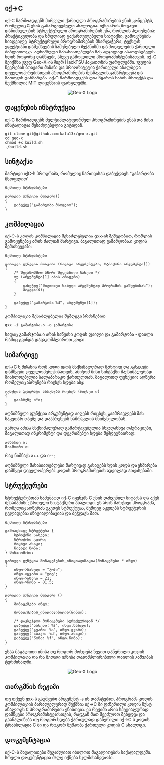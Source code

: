 ## იქ->C

იქ-C წარმოადგენს პირველი ქართული პროგრამირების ენის კონცეპტს, რომელიც C ენის გამარტივებული ანალოგია. იქსი არის ზოგადი დანიშნულების სტრუქტურული პროგრამირების ენა, რომლის პლიუსებია: პრაქტიკულობა და სრულიად გაქართულებული სინტაქსი, გამოყენების სიადვილე, სტრუქტურული პროგრამირების მხარდაჭერა, ტექსტის ეფექტიანი დამუშავების ჩაშენებული მექანიზმი და მოდულების ქართული ბიბლიოთეკა. აღნიშნული მახასიათებლები მას ადვილად ასათვისებელს ხდის როგორც დამწყები, ასევე გამოცდილი პროგრამისტებისათვის. იქ-C შეიქმნა ჯგუფ Geo-X-ის მიერ HackTSU ჰაკათონის ფარგლებში. ჯგუფის წევრების მთავარი მიზანი და პრიორიტეტია ქართველი ახალბედა დეველოპერებისთვის პროგრამირების შესწავლის გამარტივება და მათთვის დახმარება. იქ-C წარმოადგენს ღია წყაროს სახის პროექტს და შექმნილია MIT ლიცენზიის ფარგლებში.

<p align="center">
  <img src="https://raw.githubusercontent.com/kala13x/geo-x/master/images/logo.png" alt="Geo-X Logo"/>
</p>

## დაყენების ინსტრუქცია
იქ-C წარმოადგენს მულტიპლატფორმულ პროგრამირების ენას და მისი ინსტალაცია შესაძლებელია გიტიდან.
```
git clone git@github.com:kala13x/geo-x.git
cd geo-x
chmod +x build.sh
./build.sh
```

## სინტაქსი
მარტივი იქC-ს პროგრამა, რომელიც ჩართვისას დაბეჭდავს "გამარჯობა მსოფლიო"
```
შემოიღე სტანდარტები

ცარიელი ფუნქცია მთავარი() 
{ 
    დაბეჭდე("გამარჯობა მსოფლიო"); 
}
```

## კომპილაცია
იქ-C-ს კოდის კომპილაცია შესაძლებელია gxx-ის მეშვეობით, რომლის გამოყენებაც არის ძალიან მარტივი. მაგალითად გამარჯობა.ი კოდის შემთხვევაში:

```
შემოიღე სტანდარტები

ცარიელი ფუნქცია მთავარი (რიცხვი არგუმენტები, სტრიქონი არგუმენტი[])
{
	/* შევამოწმოთ სწორი შეყვანილი სახელი */
	თუ (არგუმენტი[1] არის არაფერი) 
	{
		დაბეჭდე("მიუთითეთ სახელი არგუმენტად პროგრამის გაშვებისას");
		მოკვდი(0);
	}

	დაბეჭდე("გამარჯობა %d", არგუმენტი[1]);
}
```
კომპილაცია შესაძლებელია შემდეგი ბრძანებით
```
gxx -i გამარჯობა.ი -o გამარჯობა
```
სადაც გამარჯობა.ი არის საწყისი კოდის ფაილი და გამარჯობა - ფაილი რაშიც გვინდა დავაკომპლიროთ კოდი.


## სიმარტივე
იქ->C ს მიზანია რომ კოდი იყოს მაქსიმალურად მარტივი და გასაგები დამწყები დეველოპერებისათვის, ამიტომ მისი სინტაქსი მაქსიმალურად მიახლოებულია სალაპარაკო ქართულთან. მაგალითდ ფუნქციის აღწერა რომელიც აბრუნებს რიცხვს ხდება ასე:

```
ფუნქცია ჯვადრატი აბრუნებს რიცხვს (რიცხვი ი) 
{
    დააბრუნე ი*ი;
}
```
აღნიშნული ფუნქცია არგუმენტად აიღებს რიცხვს, გაამრავლებს მას საკუთარ თავზე და დააბრუნებს ნამრავლის მნიშვნელობას.

გარდა ამისა მაქსიმალურად გამარტივებულია სხვადასხვა ოპერაციები, მაგალითად ინკრიმენტი და დეკრიმენტი ხდება შემდეგნაირად:
```
გაზარდე ა;
შეამცირე ი;
```
რაც ნიშნავს ა++ და ი--;

აღნიშნული მახასიათებლები მარტივად გასაგებს ხდის კოდს და ეხმარება დამწყებ დეველოპერებს კოდის პროგრამირების ადვილად ათვისებაში.

## სტრუქტურები
სტრუქტურებთან სამუშაოდ იქ-C იყენებს C ენის დახვეწილ სიტაქსს და აქვს შესაბამისი ქართული სინტაქსური ანალოგი. ეს არის მარტივი პროგრამა, რომელიც აღწერას უკეთეს სტრუქტუას, შემდეგ აკეთებს სტრუქტურის ცვლადების ინიციალიზაციას და ბეჭდავს მათ.

```
შემოიღე სტანდარტები

გამოაცხადე სტრუქტურა {
    სტრიქონი სახელი;
    სტრიქონი გვარი;
    რიცხვი ასაკი;
    წილადი წონა;
} მონაცემები;

ცარიელი ფუნქცია მონაცემების_ინიციალიზაცია(მონაცემები * ინფო) 
{
    ინფო->სახელი = "ჯონი";
    ინფო->გვარი = "დოე";
    ინფო->ასაკი = 21;
    ინფო->წონა = 81.5;
}

ცარიელი ფუნქცია მთავარი ()
{
    მონაცემები ინფო;

    მონაცემების_ინიციალიზაცია(&ინფო);

    /* დავბეჭდოთ მონაცემები სტრუქტურიდან */
    დაბეჭდე("სახელი: %s", ინფო.სახელი);
    დაბეჭდე("გვარი: %s", ინფო.გვარი);
    დაბეჭდე("ასაკი: %d", ინფო.ასაკი);
    დაბეჭდე("წონა: %f", ინფო.წონა);
}
```
ესაა მაგალითი იმისა თუ როგორ მოხდება ზევით დაწერილი კოდის კომპილაცია და რა შედეგი ექნება დაკომპლირებული ფაილის გაშვებას ტერმინალში.

<p align="center">
  <img src="https://raw.githubusercontent.com/kala13x/geo-x/master/images/struct.png" alt="Geo-X Logo"/>
</p>

## თარგმნის რეჟიმი
თუ თქვენ gxx-ს გაუშვებთ არგუმენტ -s ის დამატებით, პროგრამა კოდის კომპილაციის პარალელურად შექმნის იქ->C ში დაწერილი კოდის ზუსტ ანალოგს C პროგრამირების ენისთვის. ეს რეჟიმი არის სპეციალურად დამწყები პროგრამისტებისთვის, რადგან მათ შეეძლოთ შეხედვა და გაანალიზება თუ როგორ ხდება ქართულად დაწერილი იქ->C ს კოდის ტრანსლაცია C ში და როგორ მუშაობს ქართული კოდის C ანალოგი.

## დოკუმენტაცია
იქ-C-ს მაგალითები შეგიძლიათ იხილოთ მაგალითების საქაღალდეში.
სრული დოკუმენტაცია მალე იქნება ხელმისაწვდომი.
